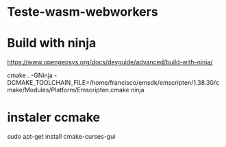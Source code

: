 # Teste-wasm-webworkers

# Build with ninja
https://www.opengeosys.org/docs/devguide/advanced/build-with-ninja/


cmake . -GNinja -DCMAKE_TOOLCHAIN_FILE=/home/francisco/emsdk/emscripten/1.38.30/cmake/Modules/Platform/Emscripten.cmake
ninja

# instaler ccmake
sudo apt-get install cmake-curses-gui